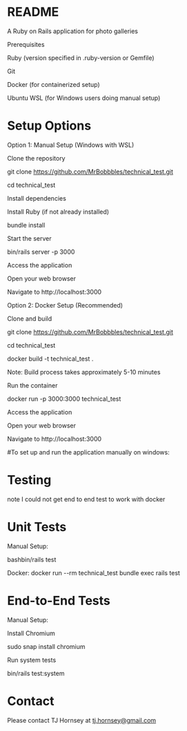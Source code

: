 # README
A Ruby on Rails application for photo galleries

Prerequisites

Ruby (version specified in .ruby-version or Gemfile)

Git

Docker (for containerized setup)

Ubuntu WSL (for Windows users doing manual setup)

# Setup Options
Option 1: Manual Setup (Windows with WSL)

Clone the repository

git clone https://github.com/MrBobbbles/technical_test.git

cd technical_test

Install dependencies

Install Ruby (if not already installed)

bundle install

Start the server

bin/rails server -p 3000

Access the application

Open your web browser

Navigate to http://localhost:3000


Option 2: Docker Setup (Recommended)

Clone and build

git clone https://github.com/MrBobbbles/technical_test.git

cd technical_test

docker build -t technical_test .

Note: Build process takes approximately 5-10 minutes

Run the container

docker run -p 3000:3000 technical_test

Access the application

Open your web browser

Navigate to http://localhost:3000

#To set up and run the application manually on windows:

# Testing

note I could not get end to end test to work with docker

# Unit Tests

Manual Setup:

bashbin/rails test

Docker:
docker run --rm technical_test bundle exec rails test

# End-to-End Tests

Manual Setup:

Install Chromium 

sudo snap install chromium

Run system tests

bin/rails test:system

# Contact
Please contact TJ Hornsey at tj.hornsey@gmail.com
